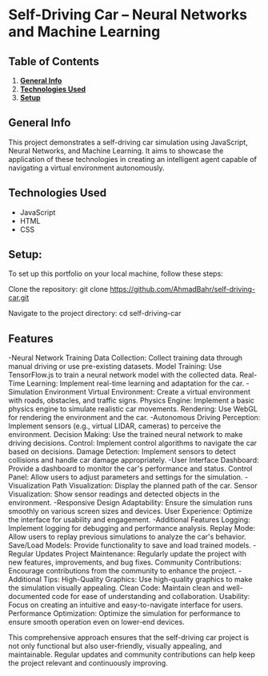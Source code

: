 # Self-Driving Car – Neural Networks and Machine Learning

## Table of Contents
1. [**General Info**](#general-info)
2. [**Technologies Used**](#technologies-used)
3. [**Setup**](#setup)

## General Info
This project demonstrates a self-driving car simulation using JavaScript, Neural Networks, and Machine Learning. It aims to showcase the application of these technologies in creating an intelligent agent capable of navigating a virtual environment autonomously.

## Technologies Used
- JavaScript
- HTML
- CSS
  
## Setup:
To set up this portfolio on your local machine, follow these steps:

Clone the repository: git clone https://github.com/AhmadBahr/self-driving-car.git

Navigate to the project directory: cd self-driving-car

## Features
-Neural Network Training
Data Collection: Collect training data through manual driving or use pre-existing datasets.
Model Training: Use TensorFlow.js to train a neural network model with the collected data.
Real-Time Learning: Implement real-time learning and adaptation for the car.
-Simulation Environment
Virtual Environment: Create a virtual environment with roads, obstacles, and traffic signs.
Physics Engine: Implement a basic physics engine to simulate realistic car movements.
Rendering: Use WebGL for rendering the environment and the car.
-Autonomous Driving
Perception: Implement sensors (e.g., virtual LIDAR, cameras) to perceive the environment.
Decision Making: Use the trained neural network to make driving decisions.
Control: Implement control algorithms to navigate the car based on decisions.
Damage Detection: Implement sensors to detect collisions and handle car damage appropriately.
-User Interface
Dashboard: Provide a dashboard to monitor the car's performance and status.
Control Panel: Allow users to adjust parameters and settings for the simulation.
-Visualization
Path Visualization: Display the planned path of the car.
Sensor Visualization: Show sensor readings and detected objects in the environment.
-Responsive Design
Adaptability: Ensure the simulation runs smoothly on various screen sizes and devices.
User Experience: Optimize the interface for usability and engagement.
-Additional Features
Logging: Implement logging for debugging and performance analysis.
Replay Mode: Allow users to replay previous simulations to analyze the car's behavior.
Save/Load Models: Provide functionality to save and load trained models.
-Regular Updates
Project Maintenance: Regularly update the project with new features, improvements, and bug fixes.
Community Contributions: Encourage contributions from the community to enhance the project.
-Additional Tips:
High-Quality Graphics: Use high-quality graphics to make the simulation visually appealing.
Clean Code: Maintain clean and well-documented code for ease of understanding and collaboration.
Usability: Focus on creating an intuitive and easy-to-navigate interface for users.
Performance Optimization: Optimize the simulation for performance to ensure smooth operation even on lower-end devices.

This comprehensive approach ensures that the self-driving car project is not only functional but also user-friendly, visually appealing, and maintainable. Regular updates and community contributions can help keep the project relevant and continuously improving.
